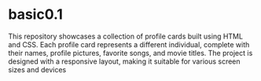 # basic0.1
This repository showcases a collection of profile cards built using HTML and CSS. Each profile card represents a different individual, complete with their names, profile pictures, favorite songs, and movie titles. The project is designed with a responsive layout, making it suitable for various screen sizes and devices
